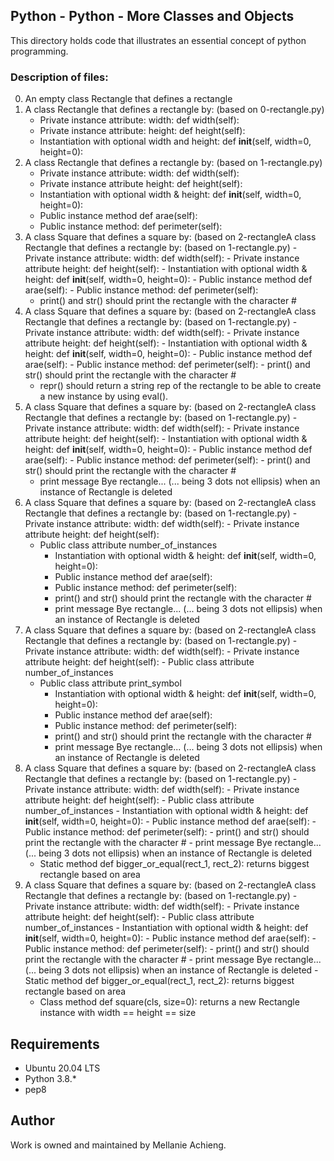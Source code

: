 ## Python - Python - More Classes and Objects
This directory holds code that illustrates an essential concept of python programming.

### Description of files:
0. An empty class Rectangle that defines a rectangle
1. A class Rectangle that defines a rectangle by: (based on 0-rectangle.py)
	- Private instance attribute: width: def width(self):
	- Private instance attribute: height: def height(self):
	- Instantiation with optional width and height: def __init__(self, width=0, height=0):
2. A class Rectangle that defines a rectangle by: (based on 1-rectangle.py)
	- Private instance attribute: width: def width(self):
	- Private instance attribute height: def height(self):
	- Instantiation with optional width & height: def __init__(self, width=0, height=0):
	- Public instance method def arae(self):
	- Public instance method: def perimeter(self):
3. A class Square that defines a square by: (based on 2-rectangleA class Rectangle that defines a rectangle by: (based on 1-rectangle.py)
        - Private instance attribute: width: def width(self):
        - Private instance attribute height: def height(self):
        - Instantiation with optional width & height: def __init__(self, width=0, height=0):
        - Public instance method def arae(self):
        - Public instance method: def perimeter(self):
	- print() and str() should print the rectangle with the character #
4. A class Square that defines a square by: (based on 2-rectangleA class Rectangle that defines a rectangle by: (based on 1-rectangle.py)
        - Private instance attribute: width: def width(self):
        - Private instance attribute height: def height(self):
        - Instantiation with optional width & height: def __init__(self, width=0, height=0):
        - Public instance method def arae(self):
        - Public instance method: def perimeter(self):
        - print() and str() should print the rectangle with the character #
	- repr() should return a string rep of the rectangle to be able to create a new instance by using eval().
5. A class Square that defines a square by: (based on 2-rectangleA class Rectangle that defines a rectangle by: (based on 1-rectangle.py)
        - Private instance attribute: width: def width(self):
        - Private instance attribute height: def height(self):
        - Instantiation with optional width & height: def __init__(self, width=0, height=0):
        - Public instance method def arae(self):
        - Public instance method: def perimeter(self):
        - print() and str() should print the rectangle with the character #
	- print message Bye rectangle... (... being 3 dots not ellipsis) when an instance of Rectangle is deleted
6. A class Square that defines a square by: (based on 2-rectangleA class Rectangle that defines a rectangle by: (based on 1-rectangle.py)
        - Private instance attribute: width: def width(self):
        - Private instance attribute height: def height(self):
	- Public class attribute number_of_instances
        - Instantiation with optional width & height: def __init__(self, width=0, height=0):
        - Public instance method def arae(self):
        - Public instance method: def perimeter(self):
        - print() and str() should print the rectangle with the character #
        - print message Bye rectangle... (... being 3 dots not ellipsis) when an instance of Rectangle is deleted
7. A class Square that defines a square by: (based on 2-rectangleA class Rectangle that defines a rectangle by: (based on 1-rectangle.py)
        - Private instance attribute: width: def width(self):
        - Private instance attribute height: def height(self):
        - Public class attribute number_of_instances
	- Public class attribute print_symbol
        - Instantiation with optional width & height: def __init__(self, width=0, height=0):
        - Public instance method def arae(self):
        - Public instance method: def perimeter(self):
        - print() and str() should print the rectangle with the character #
        - print message Bye rectangle... (... being 3 dots not ellipsis) when an instance of Rectangle is deleted
8. A class Square that defines a square by: (based on 2-rectangleA class Rectangle that defines a rectangle by: (based on 1-rectangle.py)
        - Private instance attribute: width: def width(self):
        - Private instance attribute height: def height(self):
        - Public class attribute number_of_instances
        - Instantiation with optional width & height: def __init__(self, width=0, height=0):
        - Public instance method def arae(self):
        - Public instance method: def perimeter(self):
        - print() and str() should print the rectangle with the character #
        - print message Bye rectangle... (... being 3 dots not ellipsis) when an instance of Rectangle is deleted
	- Static method def bigger_or_equal(rect_1, rect_2): returns biggest rectangle based on area
9. A class Square that defines a square by: (based on 2-rectangleA class Rectangle that defines a rectangle by: (based on 1-rectangle.py)
        - Private instance attribute: width: def width(self):
        - Private instance attribute height: def height(self):
        - Public class attribute number_of_instances
        - Instantiation with optional width & height: def __init__(self, width=0, height=0):
        - Public instance method def arae(self):
        - Public instance method: def perimeter(self):
        - print() and str() should print the rectangle with the character #
        - print message Bye rectangle... (... being 3 dots not ellipsis) when an instance of Rectangle is deleted
        - Static method def bigger_or_equal(rect_1, rect_2): returns biggest rectangle based on area
	- Class method def square(cls, size=0): returns a new Rectangle instance with width == height == size 


## Requirements
* Ubuntu 20.04 LTS
* Python 3.8.*
* pep8 


## Author
Work is owned and maintained by Mellanie Achieng.   
